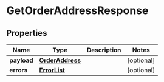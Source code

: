 # GetOrderAddressResponse

## Properties
Name | Type | Description | Notes
------------ | ------------- | ------------- | -------------
**payload** | [**OrderAddress**](OrderAddress.md) |  |  [optional]
**errors** | [**ErrorList**](ErrorList.md) |  |  [optional]
